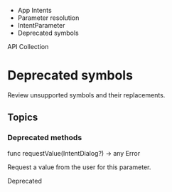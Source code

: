 

- App Intents
- Parameter resolution
- IntentParameter
-  Deprecated symbols 

API Collection

# Deprecated symbols

Review unsupported symbols and their replacements.

## Topics

### Deprecated methods

func requestValue(IntentDialog?) -> any Error

Request a value from the user for this parameter.

Deprecated

